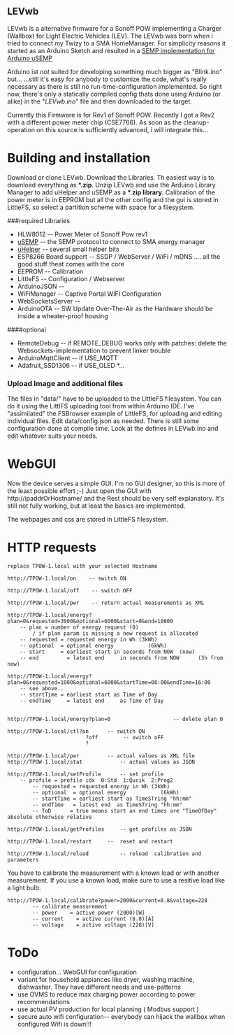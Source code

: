 LEVwb
------
LEVwb is a alternative firmware for a Sonoff POW implementing a Charger (Wallbox) for Light Electric Vehicles (LEV).
The LEVwb was born when i tried to connect my Twizy to a SMA HomeManager.
For simplicity reasons it started as an Arduino Sketch and resulted in a [SEMP implementation for Arduino uSEMP](https://github.com/hessenud/uSEMP)  

Arduino ist _not_ suited for developing something much bigger as "Blink.ino" but... 
...still it's easy for anybody to customize the code, what's really necessary as there is still no run-time-configuration implemented.
So right now, there's only a statically compiled config thats done using Arduino (or alike) in the "_LEVwb.ino_"  file and then downloaded to the target.

Currently this Firmware is for Rev1 of Sonoff POW. Recently I got a Rev2 with a different power meter chip (CSE7766). As soon as the cleanup-operation on this source is sufficiently advanced, i will integrate this...


Building and installation
==========================
Download or clone LEVwb. Download  the Libraries. Th easiest way is to download everything as **\*.zip**.  Unzip LEVwb and use the Arduino Library Manager to add uHelper and uSEMP as a **\*.zip library**. 
Calibration of the power meter is in EEPROM but all the other config and the gui is stored in LittleFS, so select a partition scheme with space for a filesystem. 

###required Libraries
* HLW8012                --  Power Meter of Sonoff Pow rev1 
* [uSEMP](https://github.com/hessenud/uSEMP)                    --  the SEMP protocol to connect to SMA energy manager
* [uHelper](https://github.com/hessenud/uHelper)                --    several small helper bits
* ESP8266 Board support --  SSDP / WebServer / WiFi / mDNS .... all the good stuff theat comes with the core
* EEPROM                --  Calibration 
* LittleFS				--  Configuration / Webserver 
* ArduinoJSON			--
* WiFiManager			--  Captive Portal WIFI Configuration
* WebSocketsServer		--
* ArduinoOTA            --  SW Update Over-The-Air as the Hardware should be inside a wheater-proof housing

####optional
* RemoteDebug        	-- if REMOTE_DEBUG works only with patches: delete the Websockets-implementation to prevent linker trouble
* ArduinoMqttClient 		-- if USE_MQTT   
* Adafruit_SSD1306     	-- if USE_OLED
*...

### Upload Image and additional files
The files in "data/" have to be uploaded to the LittleFS filesystem. You can do it using the LittlFS uploading tool from within Arduino IDE. I've "assimilated" the FSBrowser example of LittleFS, for uploading and editing individual files.
Edit data/config.json as needed.
There is still some configuration done at compile time. Look at the defines in LEVwb.ino and edit whatever suits your needs. 



WebGUI
====================
Now the device serves a simple GUI. I'm no GUI designer, so this is more of the least possible effort ;-)
Just open the GUI with http://ipaddrOrHostname/  and the Rest should be very self explanatory.
It's still not fully working, but at least the basics are implemented.

The webpages and css are stored in LittleFS filesystem.
    
HTTP requests 
====================
	replace TPOW-1.local with your selected Hostname
	
    http://TPOW-1.local/on    -- switch ON
    
    http://TPOW-1.local/off    -- switch OFF
    
    http://TPOW-1.local/pwr    -- return actual measurements as XML
    
    http://TPOW-1.local/energy?plan=0&requested=3000&optional=6000&start=0&end=10800     
        -- plan = number of energy request (0)
            / if plan param is missing a new request is allocated     
        -- requested = requested energy in Wh (3kWh)
        -- optional  = optional energy           (6kWh)    
        -- start     = earliest start in seconds from NOW  (now)
        -- end         = latest end     in seconds from NOW      (3h from now)
                                                                                
    http://TPOW-1.local/energy?plan=0&requested=1000&optional=6000&startTime=08:00&endTime=16:00    
        -- see above.. 
        -- startTime = earliest start as Time of Day
        -- endTime     = latest end     as Time of Day    
                                                                                
                                                                                        
    http://TPOW-1.local/energy?plan=0                    -- delete plan 0     
    
    http://TPOW-1.local/ctl?on 		-- switch ON
    						 ?off        -- switch oFF
    						 ?                                                                                                                                       
    
    http://TPOW-1.local/pwr			-- actual values as XML file
    http://TPOW-1.local/stat			-- actual values as JSON
    
    http://TPOW-1.local/setProfile		-- set profile 
     	-- profile = profile idx  0:Std  1:Qucik  2:Prog2     
        	-- requested = requested energy in Wh (3kWh)
        	-- optional  = optional energy           (6kWh)    
        	-- startTime = earliest start as TimeSTring "hh:mm"
        	-- endTime   = latest end  as TimeSTring "hh:mm"
        	-- ToD		= true means start an end times are "TimeOfDay" absolute otherwise relative	
    	
    http://TPOW-1.local/getProfiles		-- get profiles as JSON

    http://TPOW-1.local/restart		--  reset and restart
    
	http://TPOW-1.local/reload			-- reload  calibration and parameters                             


You have to calibrate the measurement with a known load or with another measurement. If you use a known load, make sure to use a resitive load like a light bulb.
    
    http://TPOW-1.local/calibrate?power=2000&current=8.8&voltage=228            
            -- calibrate measurement
            -- power    = active power (2000)[W]
            -- current    = active current (8.8)[A]
            -- voltage    = active voltage (228)[V]
    


ToDo
============
* configuration... WebGUI for configuration
* variant for household appiances like dryer, washing machine, dishwasher. They have different needs and use-patterns
* use OVMS to reduce max charging power according to power recommendations
* use actual PV production for local planning ( Modbus support )
* secure auto wifi configuration-- everybody can hijack the wallbox when configured Wifi is down!!!
